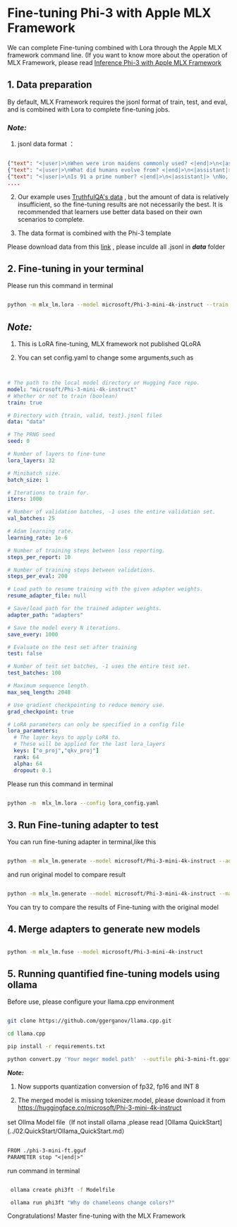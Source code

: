 # **Fine-tuning Phi-3 with Apple MLX Framework**

We can complete Fine-tuning combined with Lora through the Apple MLX framework command line. (If you want to know more about the operation of MLX Framework, please read [Inference Phi-3 with Apple MLX Framework](../03.Inference/MLX_Inference.md)


## **1. Data preparation**

By default, MLX Framework requires the jsonl format of train, test, and eval, and is combined with Lora to complete fine-tuning jobs.


### ***Note:***

1. jsonl data format ：


```json

{"text": "<|user|>\nWhen were iron maidens commonly used? <|end|>\n<|assistant|> \nIron maidens were never commonly used <|end|>"}
{"text": "<|user|>\nWhat did humans evolve from? <|end|>\n<|assistant|> \nHumans and apes evolved from a common ancestor <|end|>"}
{"text": "<|user|>\nIs 91 a prime number? <|end|>\n<|assistant|> \nNo, 91 is not a prime number <|end|>"}
....

```

2. Our example uses [TruthfulQA's data](https://github.com/sylinrl/TruthfulQA/blob/main/TruthfulQA.csv) , but the amount of data is relatively insufficient, so the fine-tuning results are not necessarily the best. It is recommended that learners use better data based on their own scenarios to complete.

3. The data format is combined with the Phi-3 template

Please download data from this [link](../../code/04.Finetuning/mlx/) , please inculde all .jsonl in ***data*** folder


## **2. Fine-tuning in your terminal**

Please run this command in terminal


```bash

python -m mlx_lm.lora --model microsoft/Phi-3-mini-4k-instruct --train --data ./data --iters 1000 

```


## ***Note:***

1. This is LoRA fine-tuning, MLX framework  not published QLoRA

2. You can set config.yaml to change some arguments,such as


```yaml


# The path to the local model directory or Hugging Face repo.
model: "microsoft/Phi-3-mini-4k-instruct"
# Whether or not to train (boolean)
train: true

# Directory with {train, valid, test}.jsonl files
data: "data"

# The PRNG seed
seed: 0

# Number of layers to fine-tune
lora_layers: 32

# Minibatch size.
batch_size: 1

# Iterations to train for.
iters: 1000

# Number of validation batches, -1 uses the entire validation set.
val_batches: 25

# Adam learning rate.
learning_rate: 1e-6

# Number of training steps between loss reporting.
steps_per_report: 10

# Number of training steps between validations.
steps_per_eval: 200

# Load path to resume training with the given adapter weights.
resume_adapter_file: null

# Save/load path for the trained adapter weights.
adapter_path: "adapters"

# Save the model every N iterations.
save_every: 1000

# Evaluate on the test set after training
test: false

# Number of test set batches, -1 uses the entire test set.
test_batches: 100

# Maximum sequence length.
max_seq_length: 2048

# Use gradient checkpointing to reduce memory use.
grad_checkpoint: true

# LoRA parameters can only be specified in a config file
lora_parameters:
  # The layer keys to apply LoRA to.
  # These will be applied for the last lora_layers
  keys: ["o_proj","qkv_proj"]
  rank: 64
  alpha: 64
  dropout: 0.1


```

Please run this command in terminal


```bash

python -m  mlx_lm.lora --config lora_config.yaml

```


## **3. Run Fine-tuning adapter to test**

You can run fine-tuning adapter in terminal,like this 


```bash

python -m mlx_lm.generate --model microsoft/Phi-3-mini-4k-instruct --adapter-path ./adapters --max-token 2048 --prompt "Why do chameleons change colors? " --eos-token "<|end|>"    

```

and run original model  to compare result 


```bash

python -m mlx_lm.generate --model microsoft/Phi-3-mini-4k-instruct --max-token 2048 --prompt "Why do chameleons change colors? " --eos-token "<|end|>"    

```

You can try to compare the results of Fine-tuning with the original model


## **4. Merge adapters to generate new models**


```bash

python -m mlx_lm.fuse --model microsoft/Phi-3-mini-4k-instruct

```

## **5. Running quantified fine-tuning models using ollama**

Before use, please configure your llama.cpp environment


```bash

git clone https://github.com/ggerganov/llama.cpp.git

cd llama.cpp

pip install -r requirements.txt

python convert.py 'Your meger model path'  --outfile phi-3-mini-ft.gguf --outtype f16 

```

***Note:*** 

1. Now supports quantization conversion of fp32, fp16 and INT 8

2. The merged model is missing tokenizer.model, please download it from https://huggingface.co/microsoft/Phi-3-mini-4k-instruct

set Ollma Model file（If not install ollama ,please read [Ollama QuickStart](../02.QuickStart/Ollama_QuickStart.md）


```txt

FROM ./phi-3-mini-ft.gguf
PARAMETER stop "<|end|>"

```

run command in terminal


```bash

 ollama create phi3ft -f Modelfile 

 ollama run phi3ft "Why do chameleons change colors?" 

```

Congratulations! Master fine-tuning with the MLX Framework










